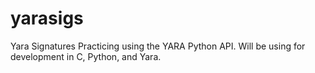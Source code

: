 # yarasigs
Yara Signatures 
Practicing using the YARA Python API. Will be using for development in C, Python, and Yara. 
